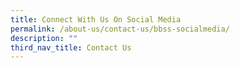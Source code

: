 ```yaml
---
title: Connect With Us On Social Media
permalink: /about-us/contact-us/bbss-socialmedia/
description: ""
third_nav_title: Contact Us
---
```

